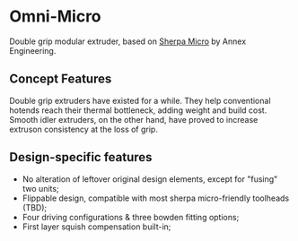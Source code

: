 # Omni-Micro
Double grip modular extruder, based on [Sherpa Micro](https://github.com/Annex-Engineering/Sherpa_Micro-Extruder) by Annex Engineering.

## Concept Features
Double grip extruders have existed for a while. They help conventional hotends reach their thermal bottleneck, adding weight and build cost.
Smooth idler extruders, on the other hand, have proved to increase extruson consistency at the loss of grip.



## Design-specific features
- No alteration of leftover original design elements, except for "fusing" two units;
- Flippable design, compatible with most sherpa micro-friendly toolheads (TBD);
- Four driving configurations & three bowden fitting options;
- First layer squish compensation built-in;
